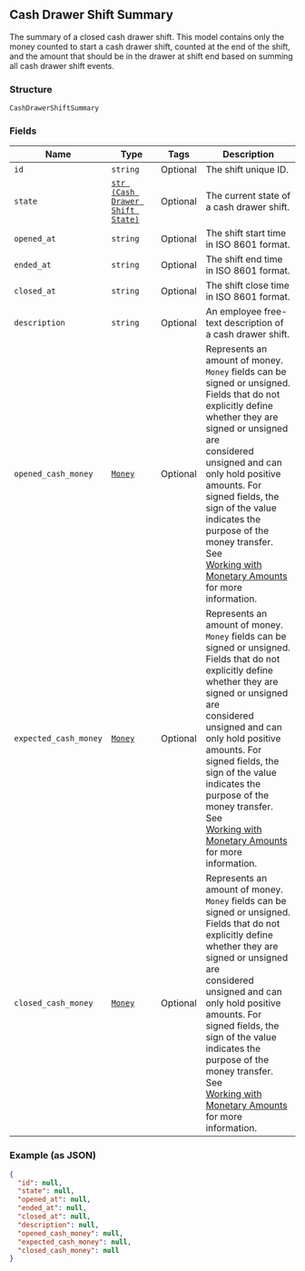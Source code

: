 ## Cash Drawer Shift Summary

The summary of a closed cash drawer shift.
This model contains only the money counted to start a cash drawer shift, counted
at the end of the shift, and the amount that should be in the drawer at shift
end based on summing all cash drawer shift events.

### Structure

`CashDrawerShiftSummary`

### Fields

| Name | Type | Tags | Description |
|  --- | --- | --- | --- |
| `id` | `string` | Optional | The shift unique ID. |
| `state` | [`str (Cash Drawer Shift State)`]($m/CashDrawerShiftState) | Optional | The current state of a cash drawer shift. |
| `opened_at` | `string` | Optional | The shift start time in ISO 8601 format. |
| `ended_at` | `string` | Optional | The shift end time in ISO 8601 format. |
| `closed_at` | `string` | Optional | The shift close time in ISO 8601 format. |
| `description` | `string` | Optional | An employee free-text description of a cash drawer shift. |
| `opened_cash_money` | [`Money`](/doc/models/money.md) | Optional | Represents an amount of money. `Money` fields can be signed or unsigned.<br>Fields that do not explicitly define whether they are signed or unsigned are<br>considered unsigned and can only hold positive amounts. For signed fields, the<br>sign of the value indicates the purpose of the money transfer. See<br>[Working with Monetary Amounts](https://developer.squareup.com/docs/build-basics/working-with-monetary-amounts)<br>for more information. |
| `expected_cash_money` | [`Money`](/doc/models/money.md) | Optional | Represents an amount of money. `Money` fields can be signed or unsigned.<br>Fields that do not explicitly define whether they are signed or unsigned are<br>considered unsigned and can only hold positive amounts. For signed fields, the<br>sign of the value indicates the purpose of the money transfer. See<br>[Working with Monetary Amounts](https://developer.squareup.com/docs/build-basics/working-with-monetary-amounts)<br>for more information. |
| `closed_cash_money` | [`Money`](/doc/models/money.md) | Optional | Represents an amount of money. `Money` fields can be signed or unsigned.<br>Fields that do not explicitly define whether they are signed or unsigned are<br>considered unsigned and can only hold positive amounts. For signed fields, the<br>sign of the value indicates the purpose of the money transfer. See<br>[Working with Monetary Amounts](https://developer.squareup.com/docs/build-basics/working-with-monetary-amounts)<br>for more information. |

### Example (as JSON)

```json
{
  "id": null,
  "state": null,
  "opened_at": null,
  "ended_at": null,
  "closed_at": null,
  "description": null,
  "opened_cash_money": null,
  "expected_cash_money": null,
  "closed_cash_money": null
}
```

